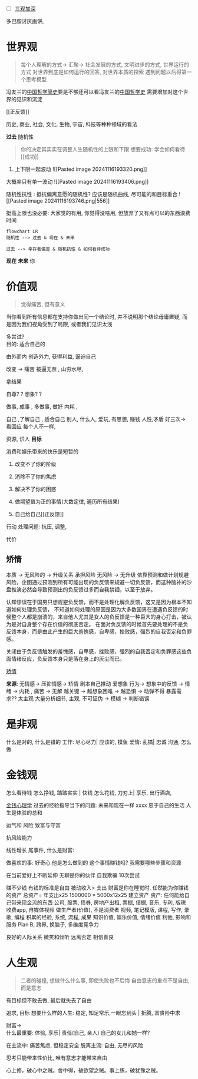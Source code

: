 
* [ ] [三观加深](https://www.bilibili.com/video/BV155411o7Sz/?spm_id_from=333.337.search-card.all.click&vd_source=351ae22481963e1732be800e8bc59c8a)

多巴胺讨厌画饼, 
# 

# 世界观
> 每个人理解的方式-> 汇聚-> 社会发展的方式, 文明进步的方式, 世界运行的方式
> 对世界到底是如何运行的回答, 对世界本质的探索
> 遇到问题以后得第一个思考模型

冯友兰的[中国哲学简史](中国哲学简史.md)要是不够还可以看冯友兰的[中国哲学史](中国哲学史.md)
需要增加对这个世界的见识和沉淀 

[[正反馈]]


历史, 商业, 社会, 文化, 生物, 宇宙, 科技等种种领域的看法

**过去**
随机性
 > 你的决定其实实在调整人生随机性的上限和下限
 > 想要成功: 学会如何看待[[成功]]


1. 上下限一起波动
![[Pasted image 20241116193320.png]]

大概率只有单一波动
![[Pasted image 20241116193406.png]]

随机性抗性
: 抵抗偏离意愿的随机性? 
应该是随机曲线, 尽可能的和目标重合
![[Pasted image 20241116193746.png|556]]

挺高上限也没必要: 大家觉的有用, 你觉得没啥用, 但放弃了又有点可以的东西浪费时间


```mermaid
flowchart LR
随机性 --> 过去 & 现在 & 未来

过去 --> 幸存者偏差 & 随机抗性 & 如何看待成功

```







**现在** 
**未来**
你


# 价值观

> 觉得痛苦, 但有意义


当你看到所有信息都在支持你做出同一个结论时, 并不说明那个结论毋庸置疑, 而是因为我们视角受到了局限, 或者我们见识太浅


多尝试?  
目的: 适合自己的

由外而内
创造外力, 获得利益, 逼迫自己 

改变 -> 痛苦
被逼无奈 , 山穷水尽, 

拿结果

自尊? ? 想象? ? 

做事, 成事 , 多做事, 做好
内耗 ,


自己 ,了解自己 , 适合自己
别人,  什么人, 爱玩, 有思想, 赚钱
人性,矛盾
好三次-> 看回应
每个人不一样, 

资源,  识人
**目标**


消费和娱乐带来的快乐是短暂的
1. 改变不了你的阶级
2. 消除不了你的焦虑
3. 解决不了你的困惑

1. 做期望值为正的事情(大数定律, 遍历所有结果)
2. 自己给自己[[正反馈]]


行动
处理问题: 抗压, 调整, 

代价



## 矫情   
本质 -> 无风险的 -> 升级关系
承担风险
无风险 -> 无升级
依靠预测和做计划规避风险，企图通过预测到所有可能出现的负反馈来规避一切负反馈，而这种脑补的沙盘推演必然会导致预测出的负反馈过多而自我禁锢，以至于放弃。

认知谬误在于国男只想规避负反馈，而不是处理化解负反馈，这又是因为根本不知道如何处理负反馈，
不知道如何处理的原因是因为大多数国男在遭遇负反馈的时候整个人都是崩溃的，来自他人尤其是女人的负反馈是一种巨大的身心打击，被认为是对自身整个存在价值的彻底否定。
在面对负反馈的时候首先要处理的不是负反馈本身，而是由此产生的巨大羞愧感，自卑感，挫败感，强烈的自我否定和负罪感。

关闭由于负反馈触发的羞愧感，自卑感，挫败感，强烈的自我否定和负罪感这些负面情绪反应，负反馈本身只是落在身上的灰尘而已。

[矫情](https://www.bilibili.com/video/BV1Q6421Z7pF/?spm_id_from=333.788&vd_source=351ae22481963e1732be800e8bc59c8a)


**来源**: 无情感-> 压抑情感-> 矫情
剧本自己推动
爱想象
行为->  想象中的反馈 ->  情绪 ->
内耗 , 痛苦 -> 无解
越关键 -> 越想象困难 -> 越恐惧 -> 动弹不得 
暴露需求??
太主观
大量分析细节, 主观, 不可证伪 -> 模糊 -> 判断错误



# 是非观
什么是对的, 什么是错的
工作: 尽心尽力| 应该的, 摸鱼
爱情: 乱搞| 忠诚
沟通, 怎么做

# 金钱观
怎么看待钱
怎么挣钱, 踏踏实实 | 快钱
怎么花钱, 刀刃上| 享乐, 出行酒店, 

[金钱心理学](金钱心理学.md)
过去的经验指导当下的问题: 
未来和现在一样 xxxx
忠于自己的生活
人生是体验的总和

运气和 风险
致富与守富


抗风险能力

线性增长
尾事件, 
什么是财富: 

做喜欢的事: 
好奇心
他是怎么做到的
这个事情赚钱吗? 
我需要哪些步骤和资源

在当前爱好上不断延伸
无聊是你的伙伴
自我欺骗
10次尝试

赚不少钱
有钱的标准是自由
被动收入> 支出
财富是你在睡觉时, 任然能为你赚钱的资产
总资产= 年支出x25
1500000 = 5000x12x25
建立资产
资产: 任何能给自己带来现金流的东西
公司,  股票, 债券, 房地产出租, 票据, 借据, 音乐, 专利, 版税
收费app, 自媒体视频
做生产者(价值), 不是消费者
视频, 笔记模版, 课程, 写作, 录歌, 编程
积累的经验, 系统, 流程, 成果
知识价值, 娱乐价值, 情绪价值
利他, 影响和服务
Plan B, 跨界, 换脑子, 多维度竞争力

良好的人际关系
微笑和倾听
远离否定
相信善良 


# 人生观
> 二者的碰撞, 想做什么什么事, 即使失败也不后悔
> 自由意志的重点不是自由, 而是意志

有目标但不敢去做, 最后就失去了自由

追求, 目标
想要什么样的人生: 稳定, 知足常乐,一眼忘到头 | 折腾, 富贵险中求

财富->  
什么最重要: 体验, 享乐| 责任(自己, 亲人)
自己的女儿和她一样?

在主流中: 痛苦焦虑, 但稳定安全
脱离主流: 自由, 无尽的风险

思考只能带来性价比, 唯有意志才能带来自由

心上修，破心中之贼。舍中得，破欲望之贼。事上练，破犹豫之贼。